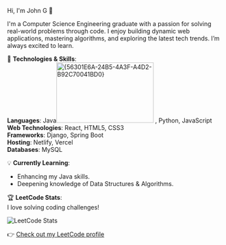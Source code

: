 Hi, I'm John G 👋

I'm a Computer Science Engineering graduate with a passion for solving real-world problems through code. I enjoy building dynamic web applications, mastering algorithms, and exploring the latest tech trends. I’m always excited to learn.

🚀 **Technologies & Skills**:  
**Languages**: Java<img width="227" height="141" alt="{56301E6A-24B5-4A3F-A4D2-B92C70041BD0}" src="https://github.com/user-attachments/assets/83228322-d07d-4802-aa6b-4cb47f562af8" />
, Python, JavaScript  
**Web Technologies**: React, HTML5, CSS3  
**Frameworks**: Django, Spring Boot  
**Hosting**: Netlify, Vercel  
**Databases**: MySQL  

💡 **Currently Learning**:
- Enhancing my Java skills.
- Deepening knowledge of Data Structures & Algorithms.

🏆 **LeetCode Stats**:  
I love solving coding challenges!  

![LeetCode Stats](https://leetcard.jacoblin.cool/John1502?theme=dark&font=Baloo)

👉 [Check out my LeetCode profile](https://leetcode.com/u/John1502)


